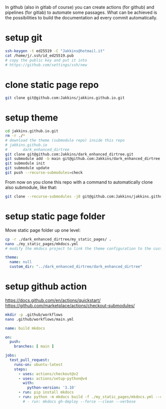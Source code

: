 In github (also in gitlab of course) you can create actions (for github) and pipelines (for gitlab) to automate some passages.
What can be achieved is the possibilities to build the documentation ad every commit automatically.

# setup git

```bash
ssh-keygen -t ed25519 -C "Jakkins@hotmail.it"
cat /home/j/.ssh/id_ed25519.pub
# copy the public key and put it into
# https://github.com/settings/ssh/new
```

# clone static page repo

```bash
git clone git@github.com:Jakkins/jakkins.github.io.git
```

# setup theme

```bash
cd jakkins.github.io.git
rm -r ./*
# download the theme (submodule repo) inside this repo
# jakkins.github.io
# 		dark_enhanced_dirtree
git clone git@github.com:Jakkins/dark_enhanced_dirtree.git
git submodule add -b main git@github.com:Jakkins/dark_enhanced_dirtree.git ./dark_enhanced_dirtree
git submodule init
git submodule update
git push --recurse-submodules=check
```

From now on you clone this repo with a command to automatically clone also submodule, like that:

```bash
git clone --recurse-submodules -j8 git@github.com:Jakkins/jakkins.github.io.git
```

# setup static page folder

Move static page folder up one level:

```bash
cp -r ./dark_enhanced_dirtree/my_static_pages/ .
nano ./my_static_pages/mkdocs.yml
# modify the mkdocs project to link the theme configuration to the custom theme
```

```yml
theme:
  name: null
  custom_dir: "../dark_enhanced_dirtree/dark_enhanced_dirtree"
```

# setup github action

<https://docs.github.com/en/actions/quickstart/>
<https://github.com/marketplace/actions/checkout-submodules/>

```bash
mkdir -p .github/workflows
nano .github/workflows/main.yml
```

```yml
name: build mkdocs

on:
  push:
    branches: [ main ]

jobs:
  test_pull_request:
    runs-on: ubuntu-latest
    steps:
      - uses: actions/checkout@v2
      - uses: actions/setup-python@v4
        with:
          python-version: '3.10' 
      - run: pip install mkdocs
      - run: python -m mkdocs build -f ./my_static_pages/mkdocs.yml --clean
	    # - run: mkdocs gh-deploy --force --clean --verbose
```